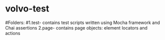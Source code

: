 # volvo-test
#Folders:
#1.test- contains test scripts written using Mocha framework and Chai assertions
2.page- contains page objects: element locators and actions
